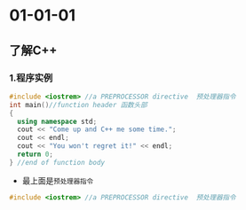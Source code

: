 # 01-01-01
## 了解C++

### 1.程序实例

```Cpp
#include <iostrem> //a PREPROCESSOR directive  预处理器指令
int main()//function header 函数头部
{
  using namespace std;
  cout << "Come up and C++ me some time.";
  cout << endl;
  cout << "You won't regret it!" << endl;
  return 0;
} //end of function body
```

* 最上面是`预处理器指令`

```Cpp
#include <iostrem> //a PREPROCESSOR directive  预处理器指令
```

